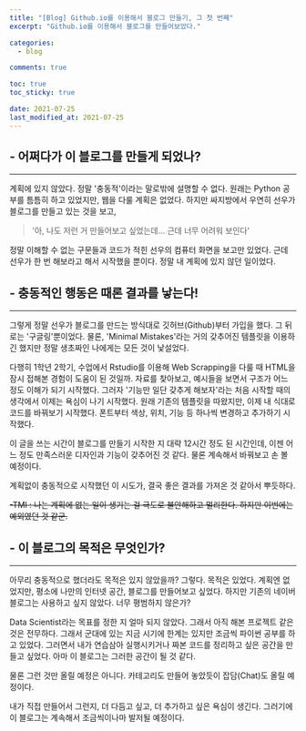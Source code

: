 ```yaml
---
title: "[Blog] Github.io를 이용해서 블로그 만들기, 그 첫 번째"
excerpt: "Github.io를 이용해서 블로그를 만들어보았다."

categories:
  - blog

comments: true

toc: true
toc_sticky: true

date: 2021-07-25
last_modified_at: 2021-07-25
---
```


## - 어쩌다가 이 블로그를 만들게 되었나?
---------------------------------------
  계획에 있지 않았다. 정말 '충동적'이라는 말로밖에 설명할 수 없다. 원래는 Python 공부를 틈틈히 하고 있었지만, 웹을 다룰 계획은 없었다. 하지만 싸지방에서 우연히 선우가 블로그를 만들고 있는 것을 보고, 
  >'아, 나도 저런 거 만들어보고 싶었는데... 근데 너무 어려워 보인다'


  정말 이해할 수 없는 구문들과 코드가 적힌 선우의 컴퓨터 화면을 보고만 있었다. 근데 선우가 한 번 해보라고 해서 시작했을 뿐이다. 정말 내 계획에 있지 않던 일이었다.
  

## - 충동적인 행동은 때론 결과를 낳는다!
--------------------------------------
  그렇게 정말 선우가 블로그를 만드는 방식대로 깃허브(Github)부터 가입을 했다. 그 뒤로는 '구글링'뿐이었다. 물론, 'Minimal Mistakes'라는 거의 갖추어진 템플릿을 이용하긴 했지만 정말 생초짜인 나에게는 모든 것이 낯설었다.
  
  
  다행히 1학년 2학기, 수업에서 Rstudio를 이용해 Web Scrapping을 다룰 때 HTML을 잠시 접해본 경험이 도움이 된 것일까. 자료를 찾아보고, 예시들을 보면서 구조가 어느 정도 이해가 되기 시작했다. 그러자 '기능만 일단 갖추게 해보자'라는 처음 시작할 때의 생각에서 이제는 욕심이 나기 시작했다. 원래 기존의 템플릿을 따왔지만, 이제 내 식대로 코드를 바꿔보기 시작했다. 폰트부터 색상, 위치, 기능 등 하나씩 변경하고 추가하기 시작했다.
  
   
   이 글을 쓰는 시간이 블로그를 만들기 시작한 지 대략 12시간 정도 된 시간인데, 이젠 어느 정도 만족스러운 디자인과 기능이 갖추어진 것 같다. 물론 계속해서 바꿔보고 손 볼 예정이다.
   
   
   계획없이 충동적으로 시작했던 이 시도가, 결국 좋은 결과를 가져온 것 같아서 뿌듯하다.
   
   
   ~~-TMI : 나는 계획에 없는 일이 생기는 걸 극도로 불안해하고 멀리한다. 하지만 이번에는 예외였던 것 같군.~~
   
 
## - 이 블로그의 목적은 무엇인가?
-------------------------------
  아무리 충동적으로 했더라도 목적은 있지 않았을까? 그렇다. 목적은 있었다. 계획엔 없었지만, 평소에 나만의 인터넷 공간, 블로그를 만들어보고 싶었다. 하지만 기존의 네이버 블로그는 사용하고 싶지 않았다. 너무 평범하지 않은가?


  Data Scientist라는 목표를 정한 지 얼마 되지 않았다. 그래서 아직 해본 프로젝트 같은 것은 전무하다. 그래서 군대에 있는 지금 시기에 한계는 있지만 조금씩 파이썬 공부를 하고 있었다. 그러면서 내가 연습삼아 실행시키거나 짜본 코드를 정리하고 싶은 공간을 만들고 싶었다. 아마 이 블로그는 그러한 공간이 될 것 같다.
  
  
  물론 그런 것만 올릴 예정은 아니다. 카테고리도 만들어 놓았듯이 잡담(Chat)도 올릴 예정이다.
  
  
  내가 직접 만들어서 그런지, 더 다듬고 싶고, 더 추가하고 싶은 욕심이 생긴다. 그러기에 이 블로그는 계속해서 조금씩이나마 발저될 예정이다.
